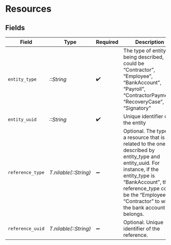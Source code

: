 # Resources


## Fields

| Field                                                                                                                                                                                                                                                 | Type                                                                                                                                                                                                                                                  | Required                                                                                                                                                                                                                                              | Description                                                                                                                                                                                                                                           |
| ----------------------------------------------------------------------------------------------------------------------------------------------------------------------------------------------------------------------------------------------------- | ----------------------------------------------------------------------------------------------------------------------------------------------------------------------------------------------------------------------------------------------------- | ----------------------------------------------------------------------------------------------------------------------------------------------------------------------------------------------------------------------------------------------------- | ----------------------------------------------------------------------------------------------------------------------------------------------------------------------------------------------------------------------------------------------------- |
| `entity_type`                                                                                                                                                                                                                                         | *::String*                                                                                                                                                                                                                                            | :heavy_check_mark:                                                                                                                                                                                                                                    | The type of entity being described, could be “Contractor”, “Employee”, “BankAccount”, “Payroll”, “ContractorPayment”, “RecoveryCase”, or “Signatory”                                                                                                  |
| `entity_uuid`                                                                                                                                                                                                                                         | *::String*                                                                                                                                                                                                                                            | :heavy_check_mark:                                                                                                                                                                                                                                    | Unique identifier of the entity                                                                                                                                                                                                                       |
| `reference_type`                                                                                                                                                                                                                                      | *T.nilable(::String)*                                                                                                                                                                                                                                 | :heavy_minus_sign:                                                                                                                                                                                                                                    | Optional. The type of a resource that is related to the one described by entity_type and entity_uuid. For instance, if the entity_type is “BankAccount”, the reference_type could be the “Employee” or “Contractor” to whom the bank account belongs. |
| `reference_uuid`                                                                                                                                                                                                                                      | *T.nilable(::String)*                                                                                                                                                                                                                                 | :heavy_minus_sign:                                                                                                                                                                                                                                    | Optional. Unique identifier of the reference.                                                                                                                                                                                                         |